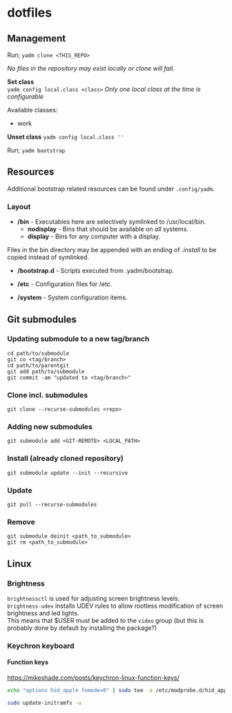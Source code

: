 # dotfiles

## Management

Run; `yadm clone <THIS_REPO>`

_No files in the repository may exist locally or clone will fail._

**Set class**\
`yadm config local.class <class>`
_Only one local class at the time is configurable_

Available classes:

* work

**Unset class**
`yadm config local.class ''`

Run; `yadm bootstrap`

## Resources

Additional bootstrap related resources can be found under `.config/yadm`.

### Layout

* **/bin** -  Executables here are selectively symlinked to /usr/local/bin.
  * **nodisplay** - Bins that should be available on _all_ systems.
  * **display**   - Bins for any computer with a display.

Files in the bin directory may be appended with an ending of _.install_ to be copied instead of symlinked.

* **/bootstrap.d** - Scripts executed from .yadm/bootstrap.

* **/etc** - Configuration files for /etc.

* **/system** - System configuration items.

## Git submodules

### Updating submodule to a new tag/branch

`cd path/to/submodule`  
`git co <tag/branch>`  
`cd path/to/parentgit`  
`git add path/to/submodule`  
`git commit -am "updated to <tag/branch>"`  

### Clone incl. submodules

```text
git clone --recurse-submodules <repo>
```

### Adding new submodules

```text
git submodule add <GIT-REMOTE> <LOCAL_PATH>
```

### Install (already cloned repository)

```text
git submodule update --init --recursive
```

### Update

```text
git pull --recurse-submodules
```

### Remove

```text
git submodule deinit <path_to_submodule>
git rm <path_to_submodule>
```

## Linux

### Brightness

`brightnessctl` is used for adjusting screen brightness levels.  
`brightness-udev` installs UDEV rules to allow rootless modification of screen brightness and led lights.  
This means that $USER must be added to the `video` group (but this is probably done by default by installing the package?)

### Keychron keyboard

#### Function keys

<https://mikeshade.com/posts/keychron-linux-function-keys/>

```bash
echo "options hid_apple fnmode=0" | sudo tee -a /etc/modprobe.d/hid_apple.conf

sudo update-initramfs -u
```

